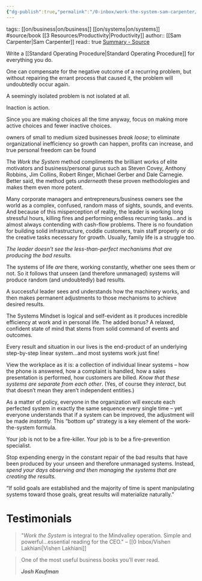 ```yaml
---
{"dg-publish":true,"permalink":"/0-inbox/work-the-system-sam-carpenter/"}
---
```



tags:: [[on/business\|on/business]] [[on/systems\|on/systems]] #source/book [[3 Resources/Productivity\|Productivity]] 
author:: [[Sam Carpenter\|Sam Carpenter]]
read:: true
[Summary - Source](https://www.workthesystem.com/the-book/synopsis)

Write a [[Standard Operating Procedure\|Standard Operating Procedure]] for everything you do.

One can compensate for the negative outcome of a recurring problem, but without repairing the errant process that caused it, the problem will undoubtedly occur again.

A seemingly isolated problem is not isolated at all.

Inaction is action.

Since you are making choices all the time anyway, focus on making more active choices and fewer inactive choices.

owners of small to medium sized businesses *break loose*; to eliminate organizational inefficiency so growth can happen, profits can increase, and true personal freedom can be found

The *Work the System* method compliments the brilliant works of elite motivators and business/personal gurus such as Steven Covey, Anthony Robbins, Jim Collins, Robert Ringer, Michael Gerber and Dale Carnegie. Better said, the method gets *underneath* these proven methodologies and makes them even more potent.

Many corporate managers and entrepreneurs/business owners see the world as a complex, confused, random mass of sights, sounds, and events. And because of this misperception of reality, the leader is working long stressful hours, killing fires and performing endless recurring tasks…and is almost always contending with cash-flow problems. There is no foundation for building solid infrastructure, coddle customers, train staff properly or do the creative tasks necessary for growth. Usually, family life is a struggle too.

*The leader doesn’t see the less-than-perfect mechanisms that are producing the bad results.*

The systems of life *are* there, working constantly, whether one sees them or not. So it follows that unseen (and therefore unmanaged) systems will produce random (and undoubtedly) bad results.

A successful leader sees and understands how the machinery works, and then makes permanent adjustments to those mechanisms to achieve desired results.

The Systems Mindset is logical and self-evident as it produces incredible efficiency at work and in personal life. The added bonus? A relaxed, confident state of mind that stems from solid command of events and outcomes.

Every result and situation in our lives is the end-product of an underlying step-by-step linear system…and most systems work just fine!

View the workplace as it is: a collection of individual linear systems – how the phone is answered, how a complaint is handled, how a sales presentation is performed, how customers are billed. *Know that these systems are separate from each other*. (Yes, of course they *interact*, but that doesn’t mean they aren’t independent entities.)

As a matter of policy, everyone in the organization will execute each perfected system in exactly the same sequence every single time – yet everyone understands that if a system can be improved, the adjustment will be made *instantly.* This “bottom up” strategy is a key element of the work-the-system formula.

Your job is not to be a fire-killer. Your job is to be a fire-prevention specialist.

Stop expending energy in the constant repair of the bad results that have been produced by your unseen and therefore unmanaged systems. Instead, *spend your days observing and then managing the systems that are creating the results.*

“If solid goals are established and the majority of time is spent manipulating systems toward those goals, great results will materialize naturally.”

# Testimonials
> "_Work the System_ is integral to the Mindvalley operation. Simple and powerful…essential reading for the CEO."
> – [[0 Inbox/Vishen Lakhiani\|Vishen Lakhiani]]

> One of the most useful business books you’ll ever read.
> 
> _**Josh Kaufman**_